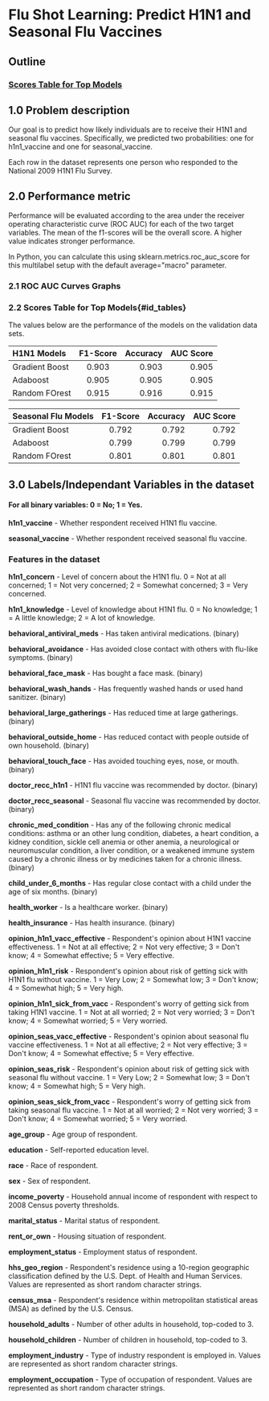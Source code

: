 # Flu Shot Learning: Predict H1N1 and Seasonal Flu Vaccines

## Outline
### 
### 
### [Scores Table for Top Models](#id_tables)
### 
## 1.0 Problem description
Our goal is to predict how likely individuals are to receive their H1N1
and seasonal flu vaccines. Specifically, we predicted two 
probabilities: one for h1n1_vaccine and one for seasonal_vaccine.

Each row in the dataset represents one person who responded to the 
National 2009 H1N1 Flu Survey.


## 2.0 Performance metric
Performance will be evaluated according to the area under the receiver
operating characteristic curve (ROC AUC) for each of the two target 
variables. The mean of the f1-scores will be the overall score. A 
higher value indicates stronger performance.

In Python, you can calculate this using sklearn.metrics.roc_auc_score
for this multilabel setup with the default average="macro" parameter.

### 2.1 ROC AUC Curves Graphs

### 2.2 Scores Table for Top Models{#id_tables}
The values below are the performance of the models on the validation data sets.

| H1N1 Models      | F1-Score | Accuracy     | AUC Score|
| :---       		 |    :----:   |          ---: |---: |
| Gradient Boost      | 0.903       | 0.903   | 0.905
| Adaboost   		| 0.905        | 0.905 |0.905     |
| Random FOrest      | 0.915 |0.916     | 0.915|

| Seasonal Flu Models      | F1-Score | Accuracy     | AUC Score|
| :---       		 |    :----:   |          ---: |---: |
| Gradient Boost      | 0.792       | 0.792   | 0.792
| Adaboost   		| 0.799        | 0.799 |0.799     |
| Random FOrest      | 0.801 |0.801     | 0.801|

## 3.0 Labels/Independant Variables in the dataset

#### For all binary variables: 0 = No; 1 = Yes.

**h1n1_vaccine** - Whether respondent received H1N1 flu vaccine.

**seasonal_vaccine** - Whether respondent received seasonal flu vaccine.
### Features in the dataset

**h1n1_concern** - Level of concern about the H1N1 flu.
	0 = Not at all concerned; 1 = Not very concerned; 2 = Somewhat concerned;
	3 = Very concerned.

**h1n1_knowledge** - Level of knowledge about H1N1 flu.
	0 = No knowledge; 1 = A little knowledge; 2 = A lot of knowledge.

**behavioral_antiviral_meds** - Has taken antiviral medications. (binary)

**behavioral_avoidance** - Has avoided close contact with others with flu-like 
	symptoms. (binary)

**behavioral_face_mask** - Has bought a face mask. (binary)

**behavioral_wash_hands** - Has frequently washed hands or used hand sanitizer.
	(binary)

**behavioral_large_gatherings** - Has reduced time at large gatherings. (binary)

**behavioral_outside_home** - Has reduced contact with people outside of own
	household. (binary)

**behavioral_touch_face** - Has avoided touching eyes, nose, or mouth. (binary)

**doctor_recc_h1n1** - H1N1 flu vaccine was recommended by doctor. (binary)

**doctor_recc_seasonal** - Seasonal flu vaccine was recommended by doctor. (binary)

**chronic_med_condition** - Has any of the following chronic medical conditions:
	asthma or an other lung condition, diabetes, a heart condition, a kidney
	condition, sickle cell anemia or other anemia, a neurological or 
	neuromuscular condition, a liver condition, or a weakened immune system 
	caused by a chronic illness or by medicines taken for a chronic illness.
	(binary)

**child_under_6_months** - Has regular close contact with a child under the age 
	of six months. (binary)


**health_worker** - Is a healthcare worker. (binary)

**health_insurance** - Has health insurance. (binary)

**opinion_h1n1_vacc_effective** - Respondent's opinion about H1N1 vaccine
	effectiveness.
	1 = Not at all effective; 2 = Not very effective; 3 = Don't know; 
	4 = Somewhat effective; 5 = Very effective.

**opinion_h1n1_risk** - Respondent's opinion about risk of getting sick with H1N1
	flu without vaccine.
	1 = Very Low; 2 = Somewhat low; 3 = Don't know; 4 = Somewhat high;
	5 = Very high.

**opinion_h1n1_sick_from_vacc** - Respondent's worry of getting sick from taking
	H1N1 vaccine.
	1 = Not at all worried; 2 = Not very worried; 3 = Don't know;
	4 = Somewhat worried; 5 = Very worried.

**opinion_seas_vacc_effective** - Respondent's opinion about seasonal flu vaccine
	effectiveness.
	1 = Not at all effective; 2 = Not very effective; 3 = Don't know; 
	4 = Somewhat effective; 5 = Very effective.

**opinion_seas_risk** - Respondent's opinion about risk of getting sick with seasonal
	flu without vaccine.
	1 = Very Low; 2 = Somewhat low; 3 = Don't know; 4 = Somewhat high;
	5 = Very high.

**opinion_seas_sick_from_vacc** - Respondent's worry of getting sick from taking
	seasonal flu vaccine.
	1 = Not at all worried; 2 = Not very worried; 3 = Don't know; 
	4 = Somewhat worried; 5 = Very worried.

**age_group** - Age group of respondent.

**education** - Self-reported education level.

**race** - Race of respondent.

**sex** - Sex of respondent.

**income_poverty** - Household annual income of respondent with respect to 2008
	Census poverty thresholds.

**marital_status** - Marital status of respondent.

**rent_or_own** - Housing situation of respondent.

**employment_status** - Employment status of respondent.

**hhs_geo_region** - Respondent's residence using a 10-region geographic classification
	defined by the U.S. Dept. of Health and Human Services. Values are represented
	as short random character strings.

**census_msa** - Respondent's residence within metropolitan statistical areas (MSA) 
	as defined by the U.S. Census.

**household_adults** - Number of other adults in household, top-coded to 3.

**household_children** - Number of children in household, top-coded to 3.

**employment_industry** - Type of industry respondent is employed in. Values are
	represented as short random character strings.

**employment_occupation** - Type of occupation of respondent. Values are represented
	as short random character strings.
